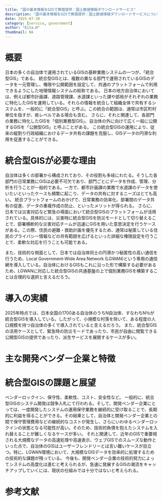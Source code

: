 ```yaml
---
title: "国の基本情報をGISで無償提供：国土数値情報ダウンロードサービス"
description: '国の基本情報をGISで無償提供：国土数値情報ダウンロードサービスについて'
date: 2025-07-30
category: [service, government]
author: "Eita.H"
thumbnail: NA
---
```


# 概要
日本の多くの自治体で運用されているGISの基幹業務システムの一つが、「統合型GIS」である。
統合型GISとは、複数の異なる部門で運用されているGISのデータを一元管理し、権限や公開範囲を設定して、共通のプラットフォームで利用できるようにした地理情報システムの総称である。
日本の地方自治体においては、例えば都市計画課、道路管理課、水道課といった課や部局がそれぞれの業務に特化したGISを運用している。それらの情報を統合して組織全体で共有するシステムを、一般的に「統合型GIS」と呼ぶ。この統合の範囲は、通常は市区町村単位を指すが、県レベルである場合も含む。
さらに、それと関連して、各部門の業務に特化したGISを「個別業務型GIS」、自治体の外に向けて広く一般に公開するGISを「公開型GIS」と呼ぶことがある。
この統合型GISの運用により、従来の縦割り行政組織におけるデータ共有の課題を克服し、GISデータの円滑な利用を促進することができる。

# 統合型GISが必要な理由
自治体は多くの部署から構成されており、その役割も多岐にわたる。そうした各部門の日常業務にGISは必要不可欠であり、部門ごとにデータを作成、管理、分析を行うことが一般的である。一方で、都市計画課の業務で水道課のデータを使いたいといったケースも頻繁に起こり、データの共有に対するニーズはとても高い。
統合プラットフォームのおかげで、日常業務の効率化、部署間のデータ共有の促進、データの重複作成の防止、といったメリットが得られる。
さらに、日本では災害対応など緊急の場面において統合型GISのプラットフォームが活用されている。具体的には、災害時に統合型GISを防災モードとして切り替えることで、部署横断的な災害対応チームが迅速にGISを用いた意思決定を行うケースがある。この際、住民の避難・救助計画を優先するため、通常は秘匿している住民のプライバシー情報などの共有範囲を広げるといった詳細な権限設定を行うことで、柔軟な対応を行うことも可能である。

また、技術的な側面として、日本では自治体同士の円滑かつ秘匿性の高い通信を行うため、Local Government-Wide Area Network (LGWAN)という専用の通信網を導入している。自治体におけるGISもこれに沿った形で構築する必要があるため、LGWANに対応した統合型GISの共通基盤の上で個別業務GISを構築することは合理的な選択と言えるだろう。

# 導入の実績
2025年時点では、日本全国の1700ある自治体のうちN自治体、すなわちN％が統合型GISを導入している。したがって、小規模な村落を除いて、ある程度の人口規模を持つ自治体の多くで導入されていると言えるだろう。
また、統合型GISの活用ケースとして、緊急時の防災モードであったり、市民が自由に閲覧できる公開型GISの提供であったり、派生サービスを展開するケースが多い。

# 主な開発ベンダー企業と特徴

# 統合型GISの課題と展望
ベンダーロックイン、保守性、柔軟性、コスト、安全性など。
一般的に、統合型GISのシステム開発は競争入札にて行われる。そして、開発ベンダー企業にとっては、一度開発したシステムの運用保守業務を継続的に受け取ることで、長期的に利益を得ることができる。その結果として、自治体と開発ベンダー企業との間で保守管理費用などの継続的なコストが発生し、さらにいわゆるベンダーロックインの状態となる可能性が高い。そのため、技術的負債を抱えたシステムを入れ替えることが難しくなるケースが多い。
それと関連して、近年のGISで重要視される大規模なデータの高速処理や高速表示、ウェブGISでのスムーズな動作といった点で、自治体のGISはユーザーフレンドリーとは言い難いケースが目立つ。特に、LGWAN環境において、大規模なGISデータを効率的に処理するための技術的な課題が残っている。
今後も、開発ベンダー企業の技術的努力によってシステムの高度化は進むと考えられるが、急速に発展するGISの潮流をキャッチアップしていくには、現状の仕組みでは十分ではないと考えられる。

# 参考文献